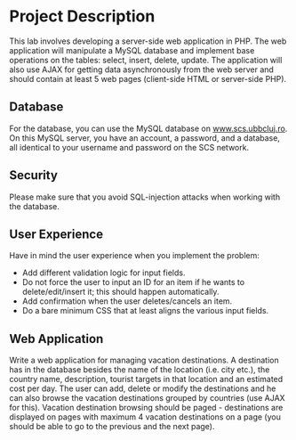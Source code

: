 # Project Description

This lab involves developing a server-side web application in PHP. The web application will manipulate a MySQL database and implement base operations on the tables: select, insert, delete, update. The application will also use AJAX for getting data asynchronously from the web server and should contain at least 5 web pages (client-side HTML or server-side PHP).

## Database

For the database, you can use the MySQL database on www.scs.ubbcluj.ro. On this MySQL server, you have an account, a password, and a database, all identical to your username and password on the SCS network.

## Security

Please make sure that you avoid SQL-injection attacks when working with the database.

## User Experience

Have in mind the user experience when you implement the problem:

- Add different validation logic for input fields.
- Do not force the user to input an ID for an item if he wants to delete/edit/insert it; this should happen automatically.
- Add confirmation when the user deletes/cancels an item.
- Do a bare minimum CSS that at least aligns the various input fields.

## Web Application

Write a web application for managing vacation destinations. A destination has in the database besides the name of the location (i.e. city etc.), the country name, description, tourist targets in that location and an estimated cost per day. The user can add, delete or modify the destinations and he can also browse the vacation destinations grouped by countries (use AJAX for this). Vacation destination browsing should be paged - destinations are displayed on pages with maximum 4 vacation destinations on a page (you should be able to go to the previous and the next page).

